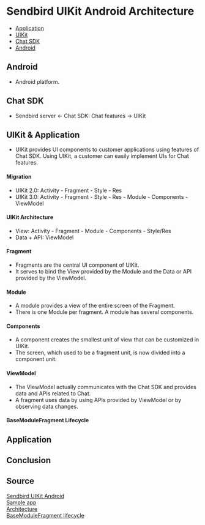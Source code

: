 # Sendbird UIKit Android Architecture
- [Application](#application)
- [UIKit](#uikit--application)
- [Chat SDK](#chat-sdk)
- [Android](#android)

## Android
- Android platform.

## Chat SDK
- Sendbird server <- Chat SDK: Chat features -> UIKit 


## UIKit & Application
- UIKit provides UI components to customer applications using features of Chat SDK.
Using UIKit, a customer can easily implement UIs for Chat features.

#### Migration
- UIKit 2.0: Activity - Fragment - Style - Res
- UIKit 3.0: Activity - Fragment - Style - Res - Module - Components - ViewModel

#### UIKit Architecture
- View: Activity - Fragment - Module - Components - Style/Res
- Data + API: ViewModel

#### Fragment
- Fragments are the central UI component of UlKit.
- It serves to bind the View provided by the Module and the Data or API provided by the ViewModel.

#### Module
- A module provides a view of the entire screen of the Fragment.
- There is one Module per fragment. A module has several components.

#### Components
- A component creates the smallest unit of view that can be customized in UIKit.
- The screen, which used to be a fragment unit, is now divided into a component unit.

#### ViewModel
- The ViewModel actually communicates with the Chat SDK and provides data and APIs related to Chat. 
- A fragment uses data by using APIs provided by ViewModel or by observing data changes.

#### BaseModuleFragment Lifecycle

## Application


## Conclusion



## Source
[Sendbird UIKit Android](https://www.youtube.com/watch?v=oH41o2iKhgs)
\
[Sample app](https://github.com/sendbird/sendbird-uikit-android)
\
[Architecture](https://sendbird.com/docs/chat/uikit/v3/android/introduction/migration-guide)
\
[BaseModuleFragment lifecycle](https://sendbird.com/docs/chat/uikit/v3/android/screens/overview#2-basemodulefragment-lifecycle)







